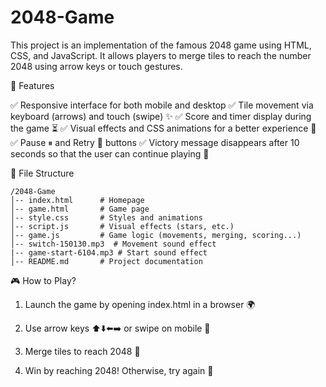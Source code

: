 # 2048-Game

This project is an implementation of the famous 2048 game using HTML, CSS, and JavaScript. It allows players to merge tiles to reach the number 2048 using arrow keys or touch gestures.

🚀 Features

✅ Responsive interface for both mobile and desktop
✅ Tile movement via keyboard (arrows) and touch (swipe) ✨
✅ Score and timer display during the game ⏳
✅ Visual effects and CSS animations for a better experience 🎨
✅ Pause ⏸ and Retry 🔄 buttons
✅ Victory message disappears after 10 seconds so that the user can continue playing 🎉

📂 File Structure
```
/2048-Game
│-- index.html      # Homepage
│-- game.html       # Game page
│-- style.css       # Styles and animations
│-- script.js       # Visual effects (stars, etc.)
│-- game.js         # Game logic (movements, merging, scoring...)
│-- switch-150130.mp3  # Movement sound effect
|-- game-start-6104.mp3 # Start sound effect
│-- README.md       # Project documentation
```

🎮 How to Play?

1. Launch the game by opening index.html in a browser 🌍

2. Use arrow keys ⬆️⬇️⬅️➡️ or swipe on mobile 📱

3. Merge tiles to reach 2048 🎯

4. Win by reaching 2048! Otherwise, try again 🔄
   

